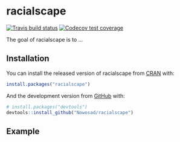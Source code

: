 
<!-- README.md is generated from README.Rmd. Please edit that file -->

# racialscape

<!-- badges: start -->

[![Travis build
status](https://travis-ci.org/Nowosad/sd.svg?branch=master)](https://travis-ci.org/Nowosad/racialscape)
[![Codecov test
coverage](https://codecov.io/gh/Nowosad/sd/branch/master/graph/badge.svg)](https://codecov.io/gh/Nowosad/racialscape?branch=master)
<!-- badges: end -->

The goal of racialscape is to …

## Installation

You can install the released version of racialscape from
[CRAN](https://CRAN.R-project.org) with:

``` r
install.packages("racialscape")
```

And the development version from [GitHub](https://github.com/) with:

``` r
# install.packages("devtools")
devtools::install_github("Nowosad/racialscape")
```

## Example
